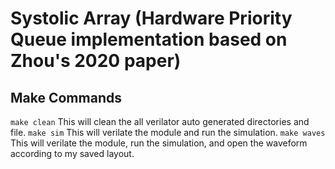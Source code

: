 # Systolic Array (Hardware Priority Queue implementation based on Zhou's 2020 paper)

## Make Commands

`make clean`
This will clean the all verilator auto generated directories and file.
`make sim`
This will verilate the module and run the simulation.
`make waves`
This will verilate the module, run the simulation, and open the waveform according to my saved layout.
